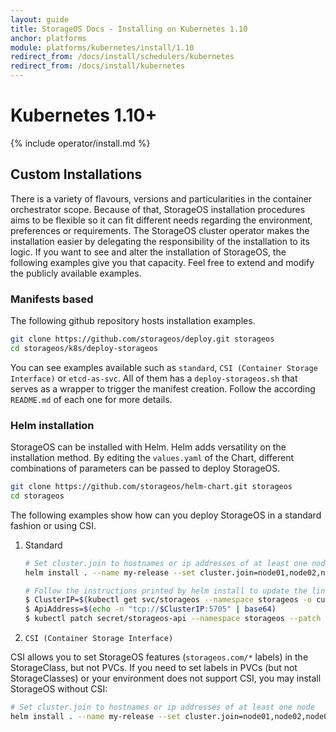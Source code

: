 ```yaml
---
layout: guide
title: StorageOS Docs - Installing on Kubernetes 1.10
anchor: platforms
module: platforms/kubernetes/install/1.10
redirect_from: /docs/install/schedulers/kubernetes
redirect_from: /docs/install/kubernetes
---
```


# Kubernetes 1.10+

{% include operator/install.md %}

## Custom Installations

There is a variety of flavours, versions and particularities in the container orchestrator scope.
Because of that, StorageOS installation procedures aims to be flexible so it can fit different needs
regarding the environment, preferences or requirements. The StorageOS cluster operator makes the
installation easier by delegating the responsibility of the installation to its logic. If you want
to see and alter the installation of StorageOS, the following examples give you that capacity. Feel
free to extend and modify the publicly available examples.

### Manifests based

The following github repository hosts installation examples.

```bash
git clone https://github.com/storageos/deploy.git storageos
cd storageos/k8s/deploy-storageos
```

You can see examples available such as `standard`, `CSI (Container Storage Interface)` or
`etcd-as-svc`. All of them has a `deploy-storageos.sh` that serves as a wrapper to trigger the
manifest creation. Follow the according `README.md` of each one for more details.

### Helm installation

StorageOS can be installed with Helm. Helm adds versatility on the installation method. By editing
the `values.yaml` of the Chart, different combinations of parameters can be passed to deploy
StorageOS.

```bash
git clone https://github.com/storageos/helm-chart.git storageos
cd storageos
```

The following examples show how can you deploy StorageOS in a standard fashion or using CSI.

1. Standard
    ```bash
    # Set cluster.join to hostnames or ip addresses of at least one node
    helm install . --name my-release --set cluster.join=node01,node02,node03

    # Follow the instructions printed by helm install to update the link between Kubernetes and StorageOS. They look like:
    $ ClusterIP=$(kubectl get svc/storageos --namespace storageos -o custom-columns=IP:spec.clusterIP --no-headers=true)
    $ ApiAddress=$(echo -n "tcp://$ClusterIP:5705" | base64)
    $ kubectl patch secret/storageos-api --namespace storageos --patch "{\"data\":{\"apiAddress\": \"$ApiAddress\"}}"
    ```

1. `CSI (Container Storage Interface)`

CSI allows you to set StorageOS features (`storageos.com/*` labels) in
the StorageClass, but not PVCs. If you need to set labels in PVCs (but not
StorageClasses) or your environment does not support CSI, you may install
StorageOS without CSI:

```bash
# Set cluster.join to hostnames or ip addresses of at least one node
helm install . --name my-release --set cluster.join=node01,node02,node03 --set csi.enable=true
```
